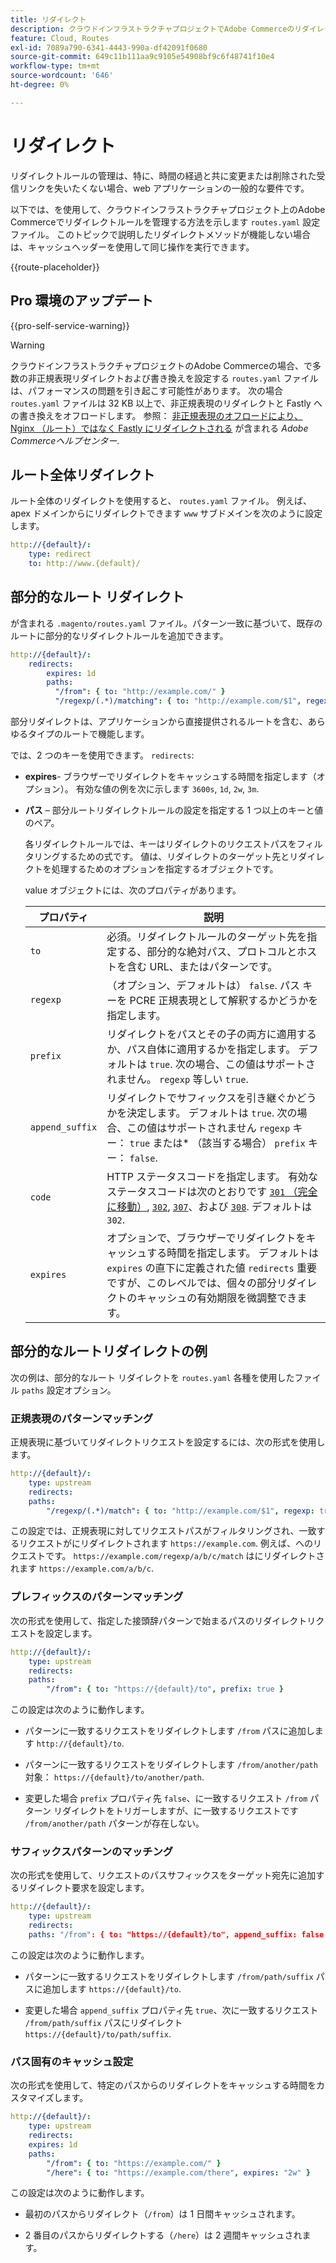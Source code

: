 ```yaml
---
title: リダイレクト
description: クラウドインフラストラクチャプロジェクトでAdobe Commerceのリダイレクトルールを管理する方法について説明します。
feature: Cloud, Routes
exl-id: 7089a790-6341-4443-990a-df42091f0680
source-git-commit: 649c11b111aa9c9105e54908bf9c6f48741f10e4
workflow-type: tm+mt
source-wordcount: '646'
ht-degree: 0%

---
```


# リダイレクト

リダイレクトルールの管理は、特に、時間の経過と共に変更または削除された受信リンクを失いたくない場合、web アプリケーションの一般的な要件です。

以下では、を使用して、クラウドインフラストラクチャプロジェクト上のAdobe Commerceでリダイレクトルールを管理する方法を示します `routes.yaml` 設定ファイル。 このトピックで説明したリダイレクトメソッドが機能しない場合は、キャッシュヘッダーを使用して同じ操作を実行できます。

{{route-placeholder}}

## Pro 環境のアップデート

{{pro-self-service-warning}}

>[!WARNING]
>
>クラウドインフラストラクチャプロジェクトのAdobe Commerceの場合、で多数の非正規表現リダイレクトおよび書き換えを設定する `routes.yaml` ファイルは、パフォーマンスの問題を引き起こす可能性があります。 次の場合 `routes.yaml` ファイルは 32 KB 以上で、非正規表現のリダイレクトと Fastly への書き換えをオフロードします。 参照： [非正規表現のオフロードにより、Nginx （ルート）ではなく Fastly にリダイレクトされる](https://experienceleague.adobe.com/docs/commerce-knowledge-base/kb/troubleshooting/miscellaneous/offload-non-regex-redirects-to-fastly-instead-of-nginx-routes.html) が含まれる _Adobe Commerceヘルプセンター_.

## ルート全体リダイレクト

ルート全体のリダイレクトを使用すると、 `routes.yaml` ファイル。 例えば、apex ドメインからにリダイレクトできます `www` サブドメインを次のように設定します。

```yaml
http://{default}/:
    type: redirect
    to: http://www.{default}/
```

## 部分的なルート リダイレクト

が含まれる `.magento/routes.yaml` ファイル。パターン一致に基づいて、既存のルートに部分的なリダイレクトルールを追加できます。

```yaml
http://{default}/:
    redirects:
        expires: 1d
        paths:
          "/from": { to: "http://example.com/" }
          "/regexp/(.*)/matching": { to: "http://example.com/$1", regexp: true }
```

部分リダイレクトは、アプリケーションから直接提供されるルートを含む、あらゆるタイプのルートで機能します。

では、2 つのキーを使用できます。 `redirects`:

- **expires**- ブラウザーでリダイレクトをキャッシュする時間を指定します（オプション）。 有効な値の例を次に示します `3600s`, `1d`, `2w`, `3m`.

- **パス** – 部分ルートリダイレクトルールの設定を指定する 1 つ以上のキーと値のペア。

  各リダイレクトルールでは、キーはリダイレクトのリクエストパスをフィルタリングするための式です。 値は、リダイレクトのターゲット先とリダイレクトを処理するためのオプションを指定するオブジェクトです。

  value オブジェクトには、次のプロパティがあります。

  | プロパティ | 説明 |
  | ---------- | ----------- |
  | `to` | 必須。リダイレクトルールのターゲット先を指定する、部分的な絶対パス、プロトコルとホストを含む URL、またはパターンです。 |
  | `regexp` | （オプション、デフォルトは） `false`. パス キーを PCRE 正規表現として解釈するかどうかを指定します。 |
  | `prefix` | リダイレクトをパスとその子の両方に適用するか、パス自体に適用するかを指定します。 デフォルトは `true`. 次の場合、この値はサポートされません。 `regexp` 等しい `true`. |
  | `append_suffix` | リダイレクトでサフィックスを引き継ぐかどうかを決定します。 デフォルトは `true`. 次の場合、この値はサポートされません `regexp` キー： `true` または* （該当する場合） `prefix` キー： `false`. |
  | `code` | HTTP ステータスコードを指定します。 有効なステータスコードは次のとおりです [`301` （完全に移動）](https://www.w3.org/Protocols/rfc2616/rfc2616-sec10.html#sec10.3.2), [`302`](https://www.w3.org/Protocols/rfc2616/rfc2616-sec10.html#sec10.3.3), [`307`](https://www.w3.org/Protocols/rfc2616/rfc2616-sec10.html#sec10.3.8)、および [`308`](https://www.rfc-editor.org/rfc/rfc7238). デフォルトは `302`. |
  | `expires` | オプションで、ブラウザーでリダイレクトをキャッシュする時間を指定します。 デフォルトは `expires` の直下に定義された値 `redirects` 重要ですが、このレベルでは、個々の部分リダイレクトのキャッシュの有効期限を微調整できます。 |

## 部分的なルートリダイレクトの例

次の例は、部分的なルート リダイレクトを `routes.yaml` 各種を使用したファイル `paths` 設定オプション。

### 正規表現のパターンマッチング

正規表現に基づいてリダイレクトリクエストを設定するには、次の形式を使用します。

```yaml
http://{default}/:
    type: upstream
    redirects:
    paths:
        "/regexp/(.*)/match": { to: "http://example.com/$1", regexp: true }
```

この設定では、正規表現に対してリクエストパスがフィルタリングされ、一致するリクエストがにリダイレクトされます `https://example.com`. 例えば、へのリクエストです。 `https://example.com/regexp/a/b/c/match` はにリダイレクトされます `https://example.com/a/b/c`.

### プレフィックスのパターンマッチング

次の形式を使用して、指定した接頭辞パターンで始まるパスのリダイレクトリクエストを設定します。

```yaml
http://{default}/:
    type: upstream
    redirects:
    paths:
        "/from": { to: "https://{default}/to", prefix: true }
```

この設定は次のように動作します。

- パターンに一致するリクエストをリダイレクトします `/from` パスに追加します `http://{default}/to`.

- パターンに一致するリクエストをリダイレクトします `/from/another/path` 対象： `https://{default}/to/another/path`.

- 変更した場合 `prefix` プロパティ先 `false`、に一致するリクエスト `/from` パターン リダイレクトをトリガーしますが、に一致するリクエストです `/from/another/path` パターンが存在しない。

### サフィックスパターンのマッチング

次の形式を使用して、リクエストのパスサフィックスをターゲット宛先に追加するリダイレクト要求を設定します。

```yaml
http://{default}/:
    type: upstream
    redirects:
    paths: "/from": { to: "https://{default}/to", append_suffix: false }
```

この設定は次のように動作します。

- パターンに一致するリクエストをリダイレクトします `/from/path/suffix` パスに追加します `https://{default}/to`.

- 変更した場合 `append_suffix` プロパティ先 `true`、次に一致するリクエスト `/from/path/suffix`  パスにリダイレクト `https://{default}/to/path/suffix`.

### パス固有のキャッシュ設定

次の形式を使用して、特定のパスからのリダイレクトをキャッシュする時間をカスタマイズします。

```yaml
http://{default}/:
    type: upstream
    redirects:
    expires: 1d
    paths:
        "/from": { to: "https://example.com/" }
        "/here": { to: "https://example.com/there", expires: "2w" }
```

この設定は次のように動作します。

- 最初のパスからリダイレクト（`/from`）は 1 日間キャッシュされます。

- 2 番目のパスからリダイレクトする（`/here`）は 2 週間キャッシュされます。
